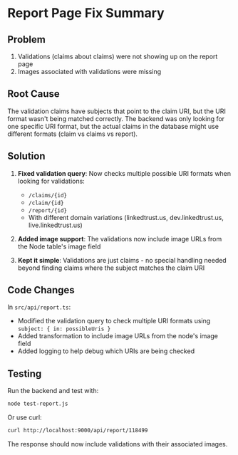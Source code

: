 # Report Page Fix Summary

## Problem
1. Validations (claims about claims) were not showing up on the report page
2. Images associated with validations were missing

## Root Cause
The validation claims have subjects that point to the claim URI, but the URI format wasn't being matched correctly. The backend was only looking for one specific URI format, but the actual claims in the database might use different formats (claim vs claims vs report).

## Solution
1. **Fixed validation query**: Now checks multiple possible URI formats when looking for validations:
   - `/claims/{id}`
   - `/claim/{id}`
   - `/report/{id}`
   - With different domain variations (linkedtrust.us, dev.linkedtrust.us, live.linkedtrust.us)

2. **Added image support**: The validations now include image URLs from the Node table's image field

3. **Kept it simple**: Validations are just claims - no special handling needed beyond finding claims where the subject matches the claim URI

## Code Changes
In `src/api/report.ts`:
- Modified the validation query to check multiple URI formats using `subject: { in: possibleUris }`
- Added transformation to include image URLs from the node's image field
- Added logging to help debug which URIs are being checked

## Testing
Run the backend and test with:
```bash
node test-report.js
```

Or use curl:
```bash
curl http://localhost:9000/api/report/118499
```

The response should now include validations with their associated images.
